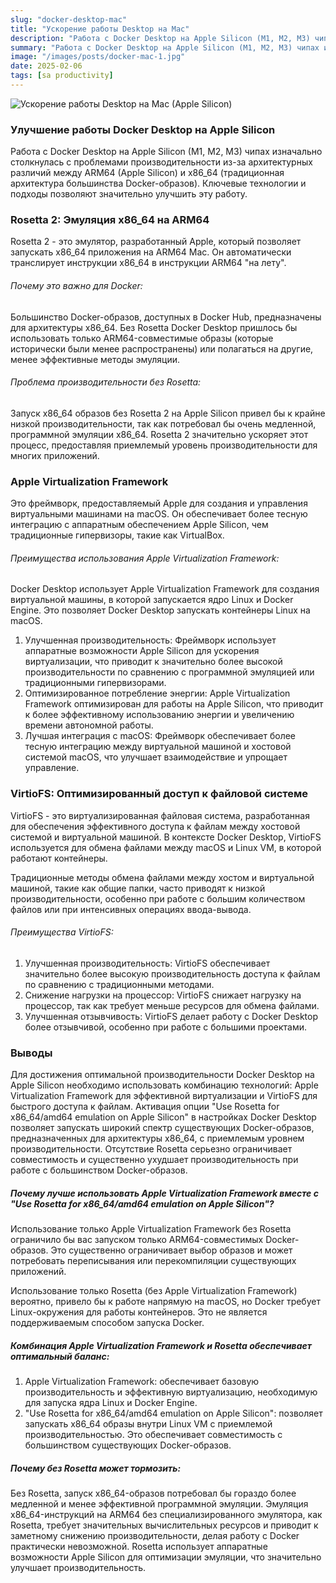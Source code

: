 ```yaml
---
slug: "docker-desktop-mac"
title: "Ускорение работы Desktop на Mac"
description: "Работа с Docker Desktop на Apple Silicon (M1, M2, M3) чипах изначально столкнулась с проблемами производительности из-за архитектурных различий между ARM64 (Apple Silicon) и x86_64 (традиционная архитектура большинства Docker-образов)."
summary: "Работа с Docker Desktop на Apple Silicon (M1, M2, M3) чипах изначально столкнулась с проблемами производительности из-за архитектурных различий между ARM64 (Apple Silicon) и x86_64 (традиционная архитектура большинства Docker-образов)."
image: "/images/posts/docker-mac-1.jpg"
date: 2025-02-06
tags: [sa productivity]
---
```


![Ускорение работы Desktop на Mac (Apple Silicon)](/images/posts/docker-mac.jpg "Ускорение работы Desktop на Mac (Apple Silicon)")

### Улучшение работы Docker Desktop на Apple Silicon
Работа с Docker Desktop на Apple Silicon (M1, M2, M3) чипах изначально столкнулась с проблемами производительности из-за архитектурных различий между ARM64 (Apple Silicon) и x86_64 (традиционная архитектура большинства Docker-образов). Ключевые технологии и подходы позволяют значительно улучшить эту работу.

### Rosetta 2: Эмуляция x86_64 на ARM64
Rosetta 2 - это эмулятор, разработанный Apple, который позволяет запускать x86_64 приложения на ARM64 Mac. Он автоматически транслирует инструкции x86_64 в инструкции ARM64 "на лету".
###### Почему это важно для Docker: 
Большинство Docker-образов, доступных в Docker Hub, предназначены для архитектуры x86_64. Без Rosetta Docker Desktop пришлось бы использовать только ARM64-совместимые образы (которые исторически были менее распространены) или полагаться на другие, менее эффективные методы эмуляции.
###### Проблема производительности без Rosetta: 
Запуск x86_64 образов без Rosetta 2 на Apple Silicon привел бы к крайне низкой производительности, так как потребовал бы очень медленной, программной эмуляции x86_64. Rosetta 2 значительно ускоряет этот процесс, предоставляя приемлемый уровень производительности для многих приложений.

### Apple Virtualization Framework
Это фреймворк, предоставляемый Apple для создания и управления виртуальными машинами на macOS. Он обеспечивает более тесную интеграцию с аппаратным обеспечением Apple Silicon, чем традиционные гипервизоры, такие как VirtualBox.

###### Преимущества использования Apple Virtualization Framework:
Docker Desktop использует Apple Virtualization Framework для создания виртуальной машины, в которой запускается ядро Linux и Docker Engine. Это позволяет Docker Desktop запускать контейнеры Linux на macOS.

1. Улучшенная производительность: Фреймворк использует аппаратные возможности Apple Silicon для ускорения виртуализации, что приводит к значительно более высокой производительности по сравнению с программной эмуляцией или традиционными гипервизорами.
2. Оптимизированное потребление энергии: Apple Virtualization Framework оптимизирован для работы на Apple Silicon, что приводит к более эффективному использованию энергии и увеличению времени автономной работы.
3. Лучшая интеграция с macOS: Фреймворк обеспечивает более тесную интеграцию между виртуальной машиной и хостовой системой macOS, что улучшает взаимодействие и упрощает управление.

### VirtioFS: Оптимизированный доступ к файловой системе
VirtioFS - это виртуализированная файловая система, разработанная для обеспечения эффективного доступа к файлам между хостовой системой и виртуальной машиной. В контексте Docker Desktop, VirtioFS используется для обмена файлами между macOS и Linux VM, в которой работают контейнеры.

Традиционные методы обмена файлами между хостом и виртуальной машиной, такие как общие папки, часто приводят к низкой производительности, особенно при работе с большим количеством файлов или при интенсивных операциях ввода-вывода.

###### Преимущества VirtioFS:
1. Улучшенная производительность: VirtioFS обеспечивает значительно более высокую производительность доступа к файлам по сравнению с традиционными методами.
2. Снижение нагрузки на процессор: VirtioFS снижает нагрузку на процессор, так как требует меньше ресурсов для обмена файлами.
3. Улучшенная отзывчивость: VirtioFS делает работу с Docker Desktop более отзывчивой, особенно при работе с большими проектами.


### Выводы
Для достижения оптимальной производительности Docker Desktop на Apple Silicon необходимо использовать комбинацию технологий: Apple Virtualization Framework для эффективной виртуализации и VirtioFS для быстрого доступа к файлам. Активация опции "Use Rosetta for x86_64/amd64 emulation on Apple Silicon" в настройках Docker Desktop позволяет запускать широкий спектр существующих Docker-образов, предназначенных для архитектуры x86_64, с приемлемым уровнем производительности. Отсутствие Rosetta серьезно ограничивает совместимость и существенно ухудшает производительность при работе с большинством Docker-образов.

##### Почему лучше использовать Apple Virtualization Framework вместе с "Use Rosetta for x86_64/amd64 emulation on Apple Silicon"?
Использование только Apple Virtualization Framework без Rosetta ограничило бы вас запуском только ARM64-совместимых Docker-образов. Это существенно ограничивает выбор образов и может потребовать переписывания или перекомпиляции существующих приложений.

Использование только Rosetta (без Apple Virtualization Framework) вероятно, привело бы к работе напрямую на macOS, но Docker требует Linux-окружения для работы контейнеров. Это не является поддерживаемым способом запуска Docker.

##### Комбинация Apple Virtualization Framework и Rosetta обеспечивает оптимальный баланс:
1. Apple Virtualization Framework: обеспечивает базовую производительность и эффективную виртуализацию, необходимую для запуска ядра Linux и Docker Engine.
2. "Use Rosetta for x86_64/amd64 emulation on Apple Silicon": позволяет запускать x86_64 образы внутри Linux VM с приемлемой производительностью. Это обеспечивает совместимость с большинством существующих Docker-образов.

##### Почему без Rosetta может тормозить:
Без Rosetta, запуск x86_64-образов потребовал бы гораздо более медленной и менее эффективной программной эмуляции. Эмуляция x86_64-инструкций на ARM64 без специализированного эмулятора, как Rosetta, требует значительных вычислительных ресурсов и приводит к заметному снижению производительности, делая работу с Docker практически невозможной. Rosetta использует аппаратные возможности Apple Silicon для оптимизации эмуляции, что значительно улучшает производительность.
